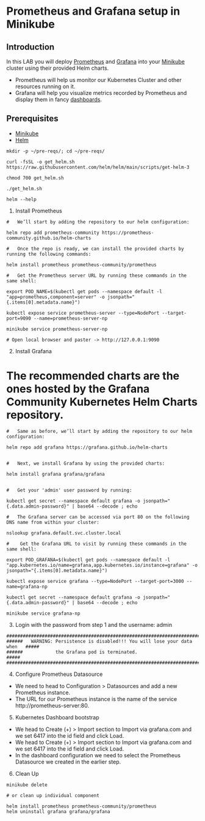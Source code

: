 # Prometheus and Grafana setup in Minikube #

## Introduction ##

In this LAB you will deploy [Prometheus](https://prometheus.io/) and [Grafana](https://grafana.com/) into your [Minikube](https://github.com/kubernetes/minikube) cluster using their provided Helm charts.
* Prometheus will help us monitor our Kubernetes Cluster and other resources running on it. 
* Grafana will help you visualize metrics recorded by Prometheus and display them in fancy [dashboards](https://grafana.com/grafana/dashboards/).

## Prerequisites ##

* [Minikube](https://github.com/kubernetes/minikube) 
* [Helm](https://helm.sh/)

```
mkdir -p ~/pre-reqs/; cd ~/pre-reqs/

curl -fsSL -o get_helm.sh https://raw.githubusercontent.com/helm/helm/main/scripts/get-helm-3

chmod 700 get_helm.sh

./get_helm.sh

helm --help
```

1. Install Prometheus
```
#   We’ll start by adding the repository to our helm configuration:

helm repo add prometheus-community https://prometheus-community.github.io/helm-charts

#   Once the repo is ready, we can install the provided charts by running the following commands:

helm install prometheus prometheus-community/prometheus

#   Get the Prometheus server URL by running these commands in the same shell:

export POD_NAME=$(kubectl get pods --namespace default -l "app=prometheus,component=server" -o jsonpath="{.items[0].metadata.name}")

kubectl expose service prometheus-server --type=NodePort --target-port=9090 --name=prometheus-server-np

minikube service prometheus-server-np

# Open local browser and paster -> http://127.0.0.1:9090
```

2. Install Grafana
#   The recommended charts are the ones hosted by the Grafana Community Kubernetes Helm Charts repository.
```
#   Same as before, we’ll start by adding the repository to our helm configuration:

helm repo add grafana https://grafana.github.io/helm-charts


#   Next, we install Grafana by using the provided charts:

helm install grafana grafana/grafana


#   Get your 'admin' user password by running:

kubectl get secret --namespace default grafana -o jsonpath="{.data.admin-password}" | base64 --decode ; echo

#   The Grafana server can be accessed via port 80 on the following DNS name from within your cluster:

nslookup grafana.default.svc.cluster.local

#    Get the Grafana URL to visit by running these commands in the same shell:

export POD_GRAFANA=$(kubectl get pods --namespace default -l "app.kubernetes.io/name=grafana,app.kubernetes.io/instance=grafana" -o jsonpath="{.items[0].metadata.name}")

kubectl expose service grafana --type=NodePort --target-port=3000 --name=grafana-np

kubectl get secret --namespace default grafana -o jsonpath="{.data.admin-password}" | base64 --decode ; echo

minikube service grafana-np

```
3. Login with the password from step 1 and the username: admin
```
#################################################################################
######   WARNING: Persistence is disabled!!! You will lose your data when   #####
######            the Grafana pod is terminated.                            #####
#################################################################################
```
4. Configure Prometheus Datasource

* We need to head to Configuration > Datasources and add a new Prometheus instance.
* The URL for our Prometheus instance is the name of the service http://prometheus-server:80.

5. Kubernetes Dashboard bootstrap

* We head to Create (+) > Import section to Import via grafana.com and we set 6417 into the id field and click Load.
* We head to Create (+) > Import section to Import via grafana.com and we set 6417 into the id field and click Load.
* In the dashboard configuration we need to select the Prometheus Datasource we created in the earlier step.

6. Clean Up

```
minikube delete

# or clean up individual component

helm install prometheus prometheus-community/prometheus    
helm uninstall grafana grafana/grafana
```

